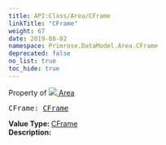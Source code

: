 ```yaml
---
title: API:Class/Area/CFrame
linkTitle: "CFrame"
weight: 67
date: 2019-08-02
namespace: Primrose.DataModel.Area.CFrame
deprecated: false
no_list: true
toc_hide: true
---
```

Property of <a href="/docs/api-reference/Class/Area"><img src="/icons/silk/arrow_nw_ne_sw_se.png"/>&nbsp;Area</a>
<pre class="method-declaration">
CFrame: <a class="type" href="/docs/api-reference/DataType/CFrame">CFrame</a></pre>
<b>Value Type: </b>
<a class="type" href="/docs/api-reference/DataType/CFrame">CFrame</a>
<br/>
<b>Description: </b>